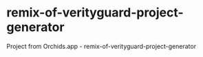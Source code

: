 # remix-of-verityguard-project-generator
Project from Orchids.app - remix-of-verityguard-project-generator
